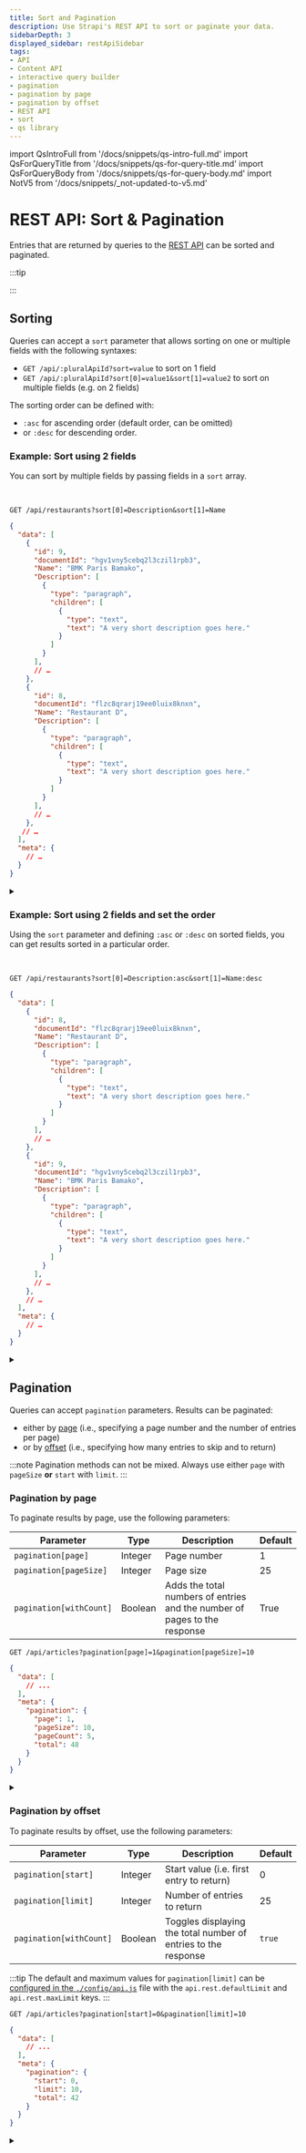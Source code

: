 ```yaml
---
title: Sort and Pagination
description: Use Strapi's REST API to sort or paginate your data.
sidebarDepth: 3
displayed_sidebar: restApiSidebar
tags:
- API
- Content API
- interactive query builder
- pagination
- pagination by page
- pagination by offset
- REST API
- sort
- qs library
---
```


import QsIntroFull from '/docs/snippets/qs-intro-full.md'
import QsForQueryTitle from '/docs/snippets/qs-for-query-title.md'
import QsForQueryBody from '/docs/snippets/qs-for-query-body.md'
import NotV5 from '/docs/snippets/_not-updated-to-v5.md'

# REST API: Sort & Pagination

Entries that are returned by queries to the [REST API](/dev-docs/api/rest) can be sorted and paginated.

:::tip

<QsIntroFull />

:::

## Sorting

Queries can accept a `sort` parameter that allows sorting on one or multiple fields with the following syntaxes:

- `GET /api/:pluralApiId?sort=value` to sort on 1 field
- `GET /api/:pluralApiId?sort[0]=value1&sort[1]=value2` to sort on multiple fields (e.g. on 2 fields)

The sorting order can be defined with:

- `:asc` for ascending order (default order, can be omitted)
- or `:desc` for descending order.

<SideBySideContainer>
<SideBySideColumn>

### Example: Sort using 2 fields

You can sort by multiple fields by passing fields in a `sort` array.

</SideBySideColumn>

<SideBySideColumn>

<br />

<ApiCall>
<Request title="Example request: Sort using 2 fields">

`GET /api/restaurants?sort[0]=Description&sort[1]=Name`

</Request>

<Response title="Example response">

```json
{
  "data": [
    {
      "id": 9,
      "documentId": "hgv1vny5cebq2l3czil1rpb3",
      "Name": "BMK Paris Bamako",
      "Description": [
        {
          "type": "paragraph",
          "children": [
            {
              "type": "text",
              "text": "A very short description goes here."
            }
          ]
        }
      ],
      // …
    },
    {
      "id": 8,
      "documentId": "flzc8qrarj19ee0luix8knxn",
      "Name": "Restaurant D",
      "Description": [
        {
          "type": "paragraph",
          "children": [
            {
              "type": "text",
              "text": "A very short description goes here."
            }
          ]
        }
      ],
      // …
    },
   // … 
  ],
  "meta": {
    // …
  }
}
```

</Response>
</ApiCall>

<details>
<summary><QsForQueryTitle /></summary>

<QsForQueryBody />

```js
const qs = require('qs');
const query = qs.stringify({
  sort: ['Description', 'Name'],
}, {
  encodeValuesOnly: true, // prettify URL
});

await request(`/api/restaurants?${query}`);
```

</details>

</SideBySideColumn>
</SideBySideContainer>

<SideBySideContainer>
<SideBySideColumn>

### Example: Sort using 2 fields and set the order

Using the `sort` parameter and defining `:asc` or  `:desc` on sorted fields, you can get results sorted in a particular order.

</SideBySideColumn>

<SideBySideColumn>

<br />

<ApiCall>
<Request title="Example request: Sort using 2 fields and set the order">

`GET /api/restaurants?sort[0]=Description:asc&sort[1]=Name:desc`

</Request>

<Response title="Example response">

```json
{
  "data": [
    {
      "id": 8,
      "documentId": "flzc8qrarj19ee0luix8knxn",
      "Name": "Restaurant D",
      "Description": [
        {
          "type": "paragraph",
          "children": [
            {
              "type": "text",
              "text": "A very short description goes here."
            }
          ]
        }
      ],
      // …
    },
    {
      "id": 9,
      "documentId": "hgv1vny5cebq2l3czil1rpb3",
      "Name": "BMK Paris Bamako",
      "Description": [
        {
          "type": "paragraph",
          "children": [
            {
              "type": "text",
              "text": "A very short description goes here."
            }
          ]
        }
      ],
      // …
    },
    // …
  ],
  "meta": {
    // …
  }
}
```

</Response>

</ApiCall>

<details>
<summary><QsForQueryTitle /></summary>

<QsForQueryBody />

```js
const qs = require('qs');
const query = qs.stringify({
  sort: ['Description:asc', 'Name:desc'],
}, {
  encodeValuesOnly: true, // prettify URL
});

await request(`/api/restaurants?${query}`);
```

</details>

</SideBySideColumn>
</SideBySideContainer>

## Pagination

Queries can accept `pagination` parameters. Results can be paginated:

- either by [page](#pagination-by-page) (i.e., specifying a page number and the number of entries per page)
- or by [offset](#pagination-by-offset) (i.e., specifying how many entries to skip and to return)

:::note
Pagination methods can not be mixed. Always use either `page` with `pageSize` **or** `start` with `limit`.
:::

### Pagination by page

To paginate results by page, use the following parameters:

| Parameter               | Type    | Description                                                               | Default |
| ----------------------- | ------- | ------------------------------------------------------------------------- | ------- |
| `pagination[page]`      | Integer | Page number                                                               | 1       |
| `pagination[pageSize]`  | Integer | Page size                                                                 | 25      |
| `pagination[withCount]` | Boolean | Adds the total numbers of entries and the number of pages to the response | True    |

<ApiCall>
<Request title="Example request: Return only 10 entries on page 1">

`GET /api/articles?pagination[page]=1&pagination[pageSize]=10`

</Request>
<Response title="Example response">

```json
{
  "data": [
    // ...
  ],
  "meta": {
    "pagination": {
      "page": 1,
      "pageSize": 10,
      "pageCount": 5,
      "total": 48
    }
  }
}
```

</Response>
</ApiCall>

<details>
<summary><QsForQueryTitle /></summary>

<QsForQueryBody />

```js
const qs = require('qs');
const query = qs.stringify({
  pagination: {
    page: 1,
    pageSize: 10,
  },
}, {
  encodeValuesOnly: true, // prettify URL
});

await request(`/api/articles?${query}`);
```

</details>

### Pagination by offset

To paginate results by offset, use the following parameters:

| Parameter               | Type    | Description                                                    | Default |
| ----------------------- | ------- | -------------------------------------------------------------- | ------- |
| `pagination[start]`     | Integer | Start value (i.e. first entry to return)                      | 0       |
| `pagination[limit]`     | Integer | Number of entries to return                                    | 25      |
| `pagination[withCount]` | Boolean | Toggles displaying the total number of entries to the response | `true`  |

:::tip
The default and maximum values for `pagination[limit]` can be [configured in the `./config/api.js`](/dev-docs/configurations/api) file with the `api.rest.defaultLimit` and `api.rest.maxLimit` keys.
:::

<ApiCall>
<Request title="Example request: Return only the first 10 entries using offset">

`GET /api/articles?pagination[start]=0&pagination[limit]=10`

</Request>

<Response title="Example response">

```json
{
  "data": [
    // ...
  ],
  "meta": {
    "pagination": {
      "start": 0,
      "limit": 10,
      "total": 42
    }
  }
}
```

</Response>
</ApiCall>

<details>
<summary><QsForQueryTitle /></summary>

<QsForQueryBody />

```js
const qs = require('qs');
const query = qs.stringify({
  pagination: {
    start: 0,
    limit: 10,
  },
}, {
  encodeValuesOnly: true, // prettify URL
});

await request(`/api/articles?${query}`);
```

</details>
